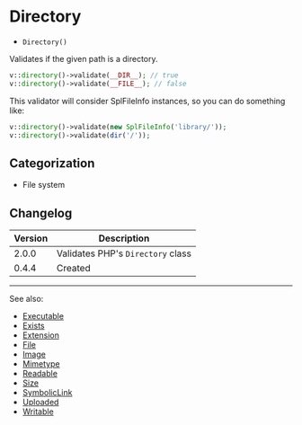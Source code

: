# Directory

- `Directory()`

Validates if the given path is a directory.

```php
v::directory()->validate(__DIR__); // true
v::directory()->validate(__FILE__); // false
```

This validator will consider SplFileInfo instances, so you can do something like:

```php
v::directory()->validate(new SplFileInfo('library/'));
v::directory()->validate(dir('/'));
```

## Categorization

- File system

## Changelog

Version | Description
--------|-------------
  2.0.0 | Validates PHP's `Directory` class
  0.4.4 | Created

***
See also:

- [Executable](Executable.md)
- [Exists](Exists.md)
- [Extension](Extension.md)
- [File](File.md)
- [Image](Image.md)
- [Mimetype](Mimetype.md)
- [Readable](Readable.md)
- [Size](Size.md)
- [SymbolicLink](SymbolicLink.md)
- [Uploaded](Uploaded.md)
- [Writable](Writable.md)
